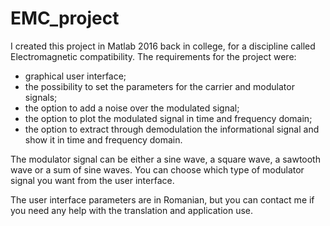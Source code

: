 # EMC_project

I created this project in Matlab 2016 back in college, for a discipline called Electromagnetic compatibility. 
The requirements for the project were:
- graphical user interface;
- the possibility to set the parameters for the carrier and modulator signals;
- the option to add a noise over the modulated signal;
- the option to plot the modulated signal in time and frequency domain;
- the option to extract through demodulation the informational signal and show it in time and frequency domain.

The modulator signal can be either a sine wave, a square wave, a sawtooth wave or a sum of sine waves. You can choose which type of modulator signal you want from the user interface. 

The user interface parameters are in Romanian, but you can contact me if you need any help with the translation and application use. 
